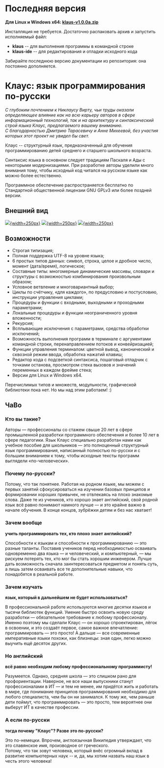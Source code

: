 # Последняя версия
**Для Linux и Windows x64: [klaus-v1.0.0a.zip](https://gitflic.ru/project/czaerlag/klauslang/release/14e54359-a215-4cdb-a288-d6a4e9b0101d/klaus-v1.0.0a.zip/download)**

Инсталляция не требуется. Достаточно распаковать архив и запустить исполняемый файл:
- **klaus** -- для выполнения программы в командной строке
- **klaus-ide** -- для редактирования и отладки исходного кода

Забирайте последнюю версию документации из репозитория: она постоянно дополняется.

# Клаус: язык программирования по-русски
*С глубоким почтением к Никлаусу Вирту, чьи труды оказали определяющее влияние как на всю карьеру авторов в сфере информационный технологий, так и на архитектуру и синтаксический строй языка Клаус, предлагаемого вашему вниманию.*<br>
*С благодарностью Дмитрию Тарасевичу и Анне Михеевой, без участия которых этот проект не увидел бы свет.*

Клаус -- структурный язык, предназначенный для обучения программированию детей среднего и старшего школьного возраста.

Синтаксис языка в основном следует традициям Паскаля и Ады с некоторыми модернизациями. При разработке авторы уделили много внимания тому, чтобы исходный код читался на русском языке как можно более естественно.

Программное обеспечение распространяется бесплатно по Стандартной общественной лицензии GNU GPLv3 или более поздней версии.

## Внешний вид

[![](https://gitflic.ru/project/czaerlag/klauslang/blob/raw?file=doc%2Fscr1.png){width=250px}](https://gitflic.ru/project/czaerlag/klauslang/blob/raw?file=doc%2Fscr1.png)
[![](https://gitflic.ru/project/czaerlag/klauslang/blob/raw?file=doc%2Fscr2.png){width=250px}](https://gitflic.ru/project/czaerlag/klauslang/blob/raw?file=doc%2Fscr2.png)
[![](https://gitflic.ru/project/czaerlag/klauslang/blob/raw?file=doc%2Fscr3.png){width=250px}](https://gitflic.ru/project/czaerlag/klauslang/blob/raw?file=doc%2Fscr3.png)

## Возможности
- Строгая типизация;
- Полная поддержка UTF-8 на уровне языка;
- 6 простых типов данных: символ, строка, целое и дробное число, момент (дата/время), логическое;
- Составные типы: многомерные динамические массивы, словари и структуры с возможностью комбинирования произвольным образом;
- Условное ветвление и многовариантный выбор;
- Циклы по счётчику, «для каждого», по предусловию и постусловию, инструкции управления циклами;
- Процедуры и функции с входными, выходными и проходными параметрами;
- Локальные процедуры и функции неограниченного уровня вложенности;
- Рекурсия;
- Всплывающие исключения с параметрами, средства обработки исключений;
- Возможность выполнения программ в терминале с аргументами командной строки, перенаправлением потоков и конвейризацией;
- Функции управления терминалом: цветной вывод, канонический и сквозной режим ввода, обработка нажатий клавиш;
- Редактор кода с подсветкой синтаксиса, пошаговый отладчик с точками останова, просмотром стека вызовов и значений переменных в каждом фрейме стека;
- Версии для Linux и Windows x64.

Перечислимых типов и множеств, модульности, графической библиотеки пока нет. Но мы над этим работаем! :)

## ЧаВо

### Кто вы такие?

Авторы — профессионалы со стажем свыше 20 лет в сфере промышленной разработки программного обеспечения и более 10 лет в сфере педагогики. Язык Клаус специально разработан нами как учебное пособие для школьников — это полноценный структурный язык программирования, написанный полностью по-русски и с большим вниманием к тому, чтобы исходные тексты программ выглядели «по-человечески».

### Почему по-русски?

Потому, что так понятнее. Работая на родном языке, мы можем с первых занятий сфокусироваться на изучении базовых принципов и формировании хороших привычек, не отвлекаясь на плохо знакомые слова. Даже те из учеников, кто хорошо знает английский, свой родной язык всё равно понимают намного лучше — и это крайне важно в начале обучения. В конце концов, зубрёжки детям и без нас хватает!

### Зачем вообще
**учить программировать тех, кто плохо знает английский?**

Способности к языкам и способности к программированию — это разные таланты. Поставив учеников перед необходимостью осваивать одновременно два языка — и человеческий, и компьютерный, — мы рискуем потерять тех, кто мог бы стать хорошим инженером. Лучше дать возможность сначала заинтересоваться предметом и понять суть, а лишь затем осваивать все те дополнительные навыки, что понадобятся в реальной работе.

### Зачем изучать
**язык, который в дальнейшем не будет использоваться?**

В профессиональной работе используются многие десятки языков и тысячи библиотек функций. Умение быстро освоить новую среду разработки — обязательное требование к любому профессионалу. Именно поэтому мы сделали Клаус — он хорошо спроектирован, лёгок в освоении, и это создаёт первое, самое важное впечатление: программировать — это просто! А дальше — все современные императивные языки похожи, как близнецы: зная один, легко можно выучить ещё десяток других.

### Но английский
**всё равно необходим любому профессиональному программисту!**

Разумеется. Однако, средняя школа — это слишком рано для профориентации. Наверное, не все наши выпускники станут профессионалами в ИТ — и тем не менее, им придётся жить и работать в мире, где понимание принципов программирования необходимо для любого специалиста, чем бы он ни занимался. К тому же, чем раньше дети поймут, что программировать — это просто, тем вероятнее они выберут ИТ в качестве профессии.

### А если по-русски
**тогда почему "Клаус"? Разве это по-русски?**

Это по-немецки. Впрочем, англоязычная Википедия утверждает, что это славянское имя, производное от греческого.<br>
Потому, что так зовут человека, который внёс огромный вклад в развитие компьютерных наук -- и, да, мы хотим назвать наш язык в честь этого человека!

